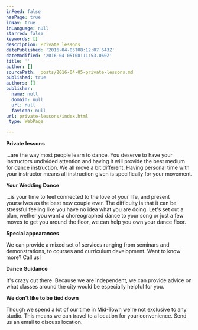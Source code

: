 ```yaml
---
inFeed: false
hasPage: true
inNav: true
inLanguage: null
starred: false
keywords: []
description: Private lessons
datePublished: '2016-04-05T08:12:07.643Z'
dateModified: '2016-04-05T08:11:53.060Z'
title: ''
author: []
sourcePath: _posts/2016-04-05-private-lessons.md
published: true
authors: []
publisher:
  name: null
  domain: null
  url: null
  favicon: null
url: private-lessons/index.html
_type: WebPage

---
```

**Private lessons**

...are the way most people learn to dance. You deserve to have your instructors undivided attention and having it will provide the best medium for dance instruction. We all move a bit different. Having personal time with your instructor means all instruction given is specifically for your movement.

**Your Wedding Dance**

...is your time to feel connected to the love of your life, and present yourselves as the best new couple ever. The difficulty is that it can be stressful feeling like you have no idea what you are doing. Let's set out a plan, wether you want a choreographed dance to your song or just a few moves to get you around the floor, we can help you own your dance floor.

**Special appearances**

We can provide a mixed set of services ranging from seminars and demonstrations, to courses and curriculum development. Want to know more? Call us!

**Dance Guidance**

It's crazy out there. Because we are independent, we can provide advice on what classes around the city would be especially helpful for you.

**We don't like to be tied down**

Though we spend a lot of our time in Mid-Town we're not exclusive to any studio. This means we can travel to a location for your convenience. Send us an email to discuss location.